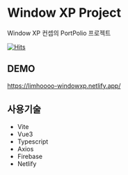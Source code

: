 # Window XP Project

Window XP 컨셉의 PortPolio 프로젝트

[![Hits](https://hits.seeyoufarm.com/api/count/incr/badge.svg?url=https%3A%2F%2Fgithub.com%2Flimhoooo%2FwindowXp-vue&count_bg=%2379C83D&title_bg=%23555555&icon=&icon_color=%23E7E7E7&title=hits&edge_flat=false)](https://hits.seeyoufarm.com)

## DEMO

https://limhoooo-windowxp.netlify.app/

## 사용기술

- Vite <br>
- Vue3 <br>
- Typescript <br>
- Axios <br>
- Firebase <br>
- Netlify <br>

